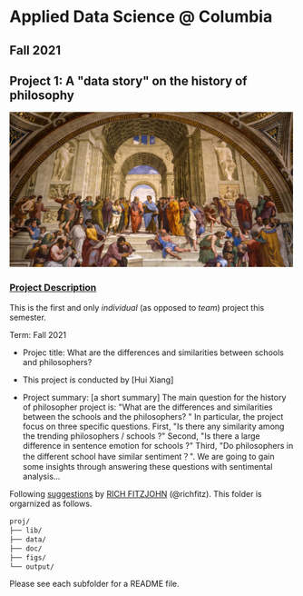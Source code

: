 # Applied Data Science @ Columbia
## Fall 2021
## Project 1: A "data story" on the history of philosophy

<img src="figs/images report/philosophers.jpg" width="500">

### [Project Description](doc/)
This is the first and only *individual* (as opposed to *team*) project this semester. 

Term: Fall 2021

+ Projec title: What are the differences and similarities between schools and philosophers?
+ This project is conducted by [Hui Xiang]

+ Project summary: [a short summary] The main question for the history of philosopher project is: "What are the differences and similarities between the schools and the philosophers? " In particular, the project focus on three specific questions. First, "Is there any similarity among the trending philosophers / schools ?" Second, "Is there a large difference in sentence emotion for schools ?" Third, "Do philosophers in the different school have similar sentiment？". We are going to gain some insights through answering these questions with sentimental analysis...

Following [suggestions](http://nicercode.github.io/blog/2013-04-05-projects/) by [RICH FITZJOHN](http://nicercode.github.io/about/#Team) (@richfitz). This folder is orgarnized as follows.

```
proj/
├── lib/
├── data/
├── doc/
├── figs/
└── output/
```

Please see each subfolder for a README file.
